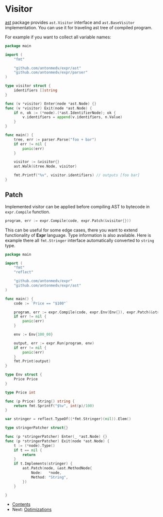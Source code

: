 # Visitor

[ast](https://pkg.go.dev/github.com/antonmedv/expr/ast?tab=doc) package provides `ast.Visitor` interface and `ast.BaseVisitor` implementation. 
You can use it for traveling ast tree of compiled program.

For example if you want to collect all variable names:

```go
package main

import (
	"fmt"

	"github.com/antonmedv/expr/ast"
	"github.com/antonmedv/expr/parser"
)

type visitor struct {
	identifiers []string
}

func (v *visitor) Enter(node *ast.Node) {}
func (v *visitor) Exit(node *ast.Node) {
	if n, ok := (*node).(*ast.IdentifierNode); ok {
		v.identifiers = append(v.identifiers, n.Value)
	}
}

func main() {
	tree, err := parser.Parse("foo + bar")
	if err != nil {
		panic(err)
	}

	visitor := &visitor{}
	ast.Walk(&tree.Node, visitor)

	fmt.Printf("%v", visitor.identifiers) // outputs [foo bar]
}
```

## Patch

Implemented visitor can be applied before compiling AST to bytecode in `expr.Compile` function.

```go
program, err := expr.Compile(code, expr.Patch(&visitor{}))
```

This can be useful for some edge cases, there you want to extend functionality of **Expr** language. 
Type information is also available. Here is example there all `fmt.Stringer` interface automatically 
converted to `string` type.

```go
package main

import (
	"fmt"
	"reflect"

	"github.com/antonmedv/expr"
	"github.com/antonmedv/expr/ast"
)

func main() {
	code := `Price == "$100"`

	program, err := expr.Compile(code, expr.Env(Env{}), expr.Patch(&stringerPatcher{}))
	if err != nil {
		panic(err)
	}

	env := Env{100_00}

	output, err := expr.Run(program, env)
	if err != nil {
		panic(err)
	}
	fmt.Print(output)
}

type Env struct {
	Price Price
}

type Price int

func (p Price) String() string {
	return fmt.Sprintf("$%v", int(p)/100)
}

var stringer = reflect.TypeOf((*fmt.Stringer)(nil)).Elem()

type stringerPatcher struct{}

func (p *stringerPatcher) Enter(_ *ast.Node) {}
func (p *stringerPatcher) Exit(node *ast.Node) {
	t := (*node).Type()
	if t == nil {
		return
	}
	if t.Implements(stringer) {
		ast.Patch(node, &ast.MethodNode{
			Node:   *node,
			Method: "String",
		})
	}

}
```

* [Contents](README.md)
* Next: [Optimizations](Optimizations.md)
